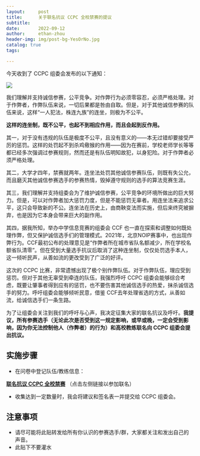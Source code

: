 ```yaml
---
layout:     post
title:      关于联名抗议 CCPC 全校禁赛的提议
subtitle:
date:       2022-09-12
author:     ethan-zhou
header-img: img/post-bg-YesOrNo.jpg
catalog: true
tags:

---
```


今天收到了 CCPC 组委会发布的以下通知：

![](https://cdn.luogu.com.cn/upload/image_hosting/an0r5ktu.png)

我们理解并支持诚信参赛，公平竞争。对作弊行为必须零容忍，必须严格处理。对于作弊者，作弊队伍来说，一切后果都是咎由自取。但是，对于其他诚信参赛的队伍来说，这样“一人犯法，株连九族”的连坐，则极为不公平。

**这样的连坐制，既不公平，也起不到相应作用，而且会起到反作用。**

其一，对于没有违规的队伍是极度不公平，且没有意义的——本无过错却要接受严厉的惩罚。这样的处罚起不到杀鸡儆猴的作用——因为在赛前，学校老师学长等等都已经多次强调过参赛规则，然而还是有队伍明知故犯，以身犯险。对于作弊者必须严格处理。

其二，大学才四年，禁赛就两年。连坐法处罚其他诚信参赛队伍，则既有失公允，而且磨灭其他诚信参赛选手的参赛热情，毁掉遵守规则的选手的算法竞赛生涯。

其三，我们理解并支持组委会为了维护诚信参赛，公平竞争的环境所做出的巨大努力。但是，可以对作弊者加大惩罚力度，但是不能惩罚无辜者。用连坐法来追求公平，这只会导致新的不公。连坐法在历史上，由商鞅变法而实施，但后来终究被摒弃，也是因为它本身会带来巨大的副作用。

其四，据我所知，举办中学信息竞赛的组委会 CCF 也一直在探索和调整如何既处理作弊，但又保护诚信选手们的管理模式。2021年，北京NOIP赛事中，也出现作弊行为。CCF最初公布的处理意见是“作弊者所在城市省队名额减少，所在学校名额省队清零”。但在受到大量选手抗议后取消了这种连坐制，仅仅处罚选手本人，这一倾听民声，从善如流的更改受到了广泛的好评。

这次的 CCPC 比赛，非常遗憾出现了极个别作弊队伍。对于作弊队伍，理应受到惩罚。但对于其他无辜受到牵连的队伍，我强烈呼吁 CCPC 组委会能够综合考虑，既要让肇事者得到应有的惩罚，也不要伤害其他诚信选手的热爱，抹杀诚信选手的努力。呼吁组委会能够倾听民意，借鉴 CCF去年处理省选的方式，从善如流，给诚信选手们一条生路。

为了让组委会关注到我们的呼吁与心声，我决定征集大家的联名抗议及呼吁。**我提议，所有参赛选手（无论此次是否受到这一规定影响，或早或晚，一定会受到影响，因为你无法控制他人（作弊者）的行为）和高校教练联名向 CCPC 组委会提出抗议。**



## 实施步骤

- 在问卷中登记队伍/教练信息：

**[联名抗议 CCPC 全校禁赛](
https://docs.qq.com/sheet/DUGNsWmVmcnZ1Ukp2?tab=BB08J2&u=e58e3d380655494e9aebb2e21306473f )** （点击左侧链接以参加联名）

- 收集达到一定数量时，我会将建议和签名表一并提交给 CCPC 组委会。

## 注意事项

- 请尽可能将此贴转发给所有你认识的参赛选手/群，大家都关注和发出自己的声音。
- 此贴下不要灌水
